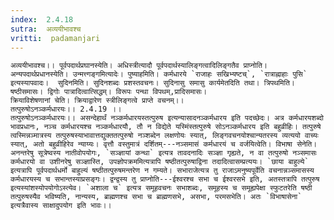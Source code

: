 ```yaml
---
index:  2.4.18
sutra:  अव्ययीभावश्च
vritti:  padamanjari
---
```


	अव्ययीभावश्च।। पूर्वपदार्थप्रघानस्येति। अधिस्त्रीत्यादौ पूर्वपदार्थस्यालिङ्गत्वादिलिङ्गतैव प्राप्नोति। अन्यपदार्थप्रधानस्येति। उन्मत्त्गङ्गमित्यादेः। पुष्याहमिति। कर्मधारये `राजाहः सखिभ्यष्टच्`, `रात्राह्नाहाः पुसि` इत्यस्यापवादः।  सुदिनमिति। सुदिनशब्दः प्रशस्तवचनः। सुदिनासु समासु कार्यमेतदिति तथा। त्रिपथमिति। षष्ठीसमासः। द्विगोः पात्रादित्वात्सिद्धम्। विरूपः पन्था विपथम्,प्रादिसमासः।
	क्रियाविशेषणानां चेति। क्रियाद्वारेण स्त्रीलिङ्गत्वे प्राप्ते वचनम्।।
	तत्पुरुषोऽनञ्कर्मधारयः।। 2.4.19 ।। 
	तत्पुरुषोऽनञ्कर्मधारयः।। असन्देहार्थं नञ्कर्मधारयस्तत्पुरुष इत्यन्यासादनञ्कर्मधारय इति पदच्छेदः। अत्र कर्मधारयशब्दो भावप्रधानः, नञ्च कर्मधारयश्च नञ्कर्मधारयौ, तौ न विद्येते यस्मिंस्तत्पुरुषे सोऽनञ्कर्मधारय इति बहुव्रीहिः। तत्पुरुषे त्वस्मिन्नञ्मात्रस्य तत्पुरुषस्याभावात्तद्युक्ततत्पुरुषो नञ्शब्देन लक्षणोयः स्यात्, लिङ्गवचनयोश्चान्यतरस्य व्यत्ययो वाच्यः स्यात्, अतो बहुव्रीहिरेव न्याय्यः। वृत्तौ वस्तुमात्रं दर्शितम्---नञ्समासं कर्मधारयं च वर्जयित्वेति। विभाषा सेनेति। अनन्तरेषु सूत्रेष्वस्य नातीवोपयोगः, `सञ्ज्ञायां कन्था` इत्यत्र तावदनादिः सञ्ज्ञा गृह्यते, न वा तत्पुरुषो नञ्समासः कर्मधारयो वा उशीनरेषु सञ्ज्ञास्ति, उपज्ञोपक्रममित्यत्रापि षष्ठीतत्पुरुषाद्विना तदादित्वासम्प्रत्ययः। `छाया बाहुल्ये` इत्यत्रापि पूर्वपदार्थधर्मो बाहुल्यं षष्ठीतत्पुरुषमन्तरेण न गम्यते। सभाराजेत्यत्र तु राजाऽमनुष्यपूर्वेति वचनान्नञ्समासस्य कर्मधारयस्य च सभान्तस्याप्रसङ्गः। द्वन्द्वस्य तु प्राप्नोति---ईश्वरश्च सभा च ईश्वरसभे इति, अतस्तत्रापि तत्पुरुष इत्यस्यांशस्योपयोगोऽस्त्येव। `अशाला च` इत्यत्र समूहवचनः सभाशब्दः, समूहस्य च समूह्यपेक्षा स्फुटतरेति षष्ठी तत्पुरुषस्यैव भविष्यति, नान्यस्य, ब्राह्मणश्च सभा च ब्राह्मणसभे, असभा, परमसभेति। अतः `विभाषासेना` इत्यत्रैवास्य साक्षादुपयोग इति भावः।।
